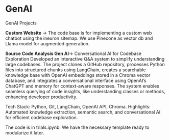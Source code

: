 # GenAI
GenAI Projects

**Custom Website** -> The code base is for implementing a custom web chatbot using the ineuron sitemap. We use Pinecone as vector db and Llama model for augmented generation.

**Source Code Analysis Gen AI**-> 
Conversational AI for Codebase Exploration
Developed an interactive Q&A system to simplify understanding large codebases. The project clones a GitHub repository, processes Python files into structured chunks using LangChain, creates a searchable knowledge base with OpenAI embeddings stored in a Chroma vector database, and integrates a conversational interface using OpenAI’s ChatGPT and memory for context-aware responses. The system enables seamless querying of code insights, like understanding classes or methods, enhancing developer productivity.

Tech Stack: Python, Git, LangChain, OpenAI API, Chroma.
Highlights: Automated knowledge extraction, semantic search, and conversational AI for efficient codebase exploration.

The code is in trials.ipynb. 
We have the necessary template ready to modularize it later.
